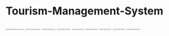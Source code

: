 # Tourism-Management-System
............
..........
.........
.........
........
........
........
........
.........
